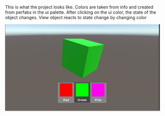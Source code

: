 This is what the project looks like. Colors are taken from info and created from perfabs in the ui palette. After clicking on the ui color, the state of the object changes. View object reacts to state change by changing color

![alt text](https://github.com/Ficksik/UProject/blob/2ea07cc44867092accfc9c55b8bd5ad9e52c5f2a/ExampleView.png?raw=true)
